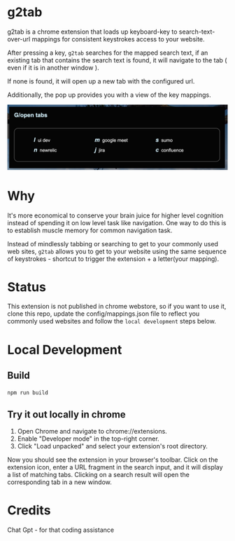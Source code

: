 # g2tab

g2tab is a chrome extension that loads up keyboard-key to search-text-over-url mappings for consistent keystrokes access to your website. 

After pressing a key, `g2tab` searches for the mapped search text, if an existing tab that contains the search text is found, it will navigate to the tab ( even if it is in another window ).

If none is found, it will open up a new tab with the configured url.

Additionally, the pop up provides you with a view of the key mappings.

![mapping popup](mapping-popup.jpg)


# Why

It's more economical to conserve your brain juice for higher level cognition instead of spending it on low level task like navigation. One way to do this is to establish muscle memory for common navigation task. 

Instead of mindlessly tabbing or searching to get to your commonly used web sites, `g2tab` allows you to get to your website using the same sequence of keystrokes - shortcut to trigger the extension + a letter(your mapping). 

# Status

This extension is not published in chrome webstore, so if you want to use it, clone this repo, update the config/mappings.json file to reflect you commonly used websites and follow the `local development` steps below.


# Local Development

## Build

`npm run build` 

## Try it out locally in chrome

1. Open Chrome and navigate to chrome://extensions.
2. Enable "Developer mode" in the top-right corner.
3. Click "Load unpacked" and select your extension's root directory.

Now you should see the extension in your browser's toolbar. Click on the extension icon, enter a URL fragment in the search input, and it will display a list of matching tabs. Clicking on a search result will open the corresponding tab in a new window.


# Credits

Chat Gpt - for that coding assistance




